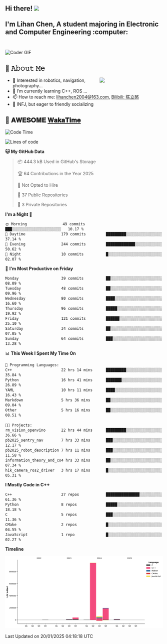 <h2 align="left">
 <abc>
  <br>Hi there! <img src="https://user-images.githubusercontent.com/42378118/110234147-e3259600-7f4e-11eb-95be-0c4047144dea.gif" width="30"><br>
  <br> I'm Lihan Chen, A student majoring in Electronic and Computer Engineering :computer:<br>
  <br>
 </abc>
</h2>

<img align="center" src="https://media.giphy.com/media/SWoSkN6DxTszqIKEqv/giphy.gif" alt="Coder GIF" width="500">

## :book: 𝙰𝚋𝚘𝚞𝚝 𝙼𝚎

<img align="right" width="40%" src="https://github-readme-stats.vercel.app/api?username=LihanChen2004&show_icons=true&icon_color=CE1D2D&text_color=718096&bg_color=ffffff&hide_title=true" />

- 🌟 Interested in robotics, navigation, photography...
- 🌱 I’m currently learning C++, ROS ... 
- 📫 How to reach me: lihanchen2004@163.com, [Bilibili: 陈立憨](https://space.bilibili.com/170786212)
- 👯 INFJ, but eager to friendly socializing

## 📜 𝐀𝐖𝐄𝐒𝐎𝐌𝐄 [𝐖𝐚𝐤𝐚𝐓𝐢𝐦𝐞](https://github.com/anmol098/waka-readme-stats)

<!--START_SECTION:waka-->
![Code Time](http://img.shields.io/badge/Code%20Time-636%20hrs%2030%20mins-blue)

![Lines of code](https://img.shields.io/badge/From%20Hello%20World%20I%27ve%20Written-1.3%20million%20lines%20of%20code-blue)

**🐱 My GitHub Data** 

> 📦 444.3 kB Used in GitHub's Storage 
 > 
> 🏆 64 Contributions in the Year 2025
 > 
> 🚫 Not Opted to Hire
 > 
> 📜 37 Public Repositories 
 > 
> 🔑 3 Private Repositories 
 > 
**I'm a Night 🦉** 

```text
🌞 Morning                49 commits          ███░░░░░░░░░░░░░░░░░░░░░░   10.17 % 
🌆 Daytime                179 commits         █████████░░░░░░░░░░░░░░░░   37.14 % 
🌃 Evening                244 commits         █████████████░░░░░░░░░░░░   50.62 % 
🌙 Night                  10 commits          █░░░░░░░░░░░░░░░░░░░░░░░░   02.07 % 
```
📅 **I'm Most Productive on Friday** 

```text
Monday                   39 commits          ██░░░░░░░░░░░░░░░░░░░░░░░   08.09 % 
Tuesday                  48 commits          ██░░░░░░░░░░░░░░░░░░░░░░░   09.96 % 
Wednesday                80 commits          ████░░░░░░░░░░░░░░░░░░░░░   16.60 % 
Thursday                 96 commits          █████░░░░░░░░░░░░░░░░░░░░   19.92 % 
Friday                   121 commits         ██████░░░░░░░░░░░░░░░░░░░   25.10 % 
Saturday                 34 commits          ██░░░░░░░░░░░░░░░░░░░░░░░   07.05 % 
Sunday                   64 commits          ███░░░░░░░░░░░░░░░░░░░░░░   13.28 % 
```


📊 **This Week I Spent My Time On** 

```text
💬 Programming Languages: 
C++                      22 hrs 14 mins      █████████░░░░░░░░░░░░░░░░   35.84 % 
Python                   16 hrs 41 mins      ███████░░░░░░░░░░░░░░░░░░   26.89 % 
YAML                     10 hrs 11 mins      ████░░░░░░░░░░░░░░░░░░░░░   16.43 % 
Markdown                 5 hrs 36 mins       ██░░░░░░░░░░░░░░░░░░░░░░░   09.04 % 
Other                    5 hrs 16 mins       ██░░░░░░░░░░░░░░░░░░░░░░░   08.51 % 

🐱‍💻 Projects: 
rm_vision_openvino       22 hrs 44 mins      █████████░░░░░░░░░░░░░░░░   36.66 % 
pb2025_sentry_nav        7 hrs 33 mins       ███░░░░░░░░░░░░░░░░░░░░░░   12.17 % 
pb2025_robot_description 7 hrs 11 mins       ███░░░░░░░░░░░░░░░░░░░░░░   11.58 % 
information_theory_and_co4 hrs 33 mins       ██░░░░░░░░░░░░░░░░░░░░░░░   07.34 % 
hik_camera_ros2_driver   3 hrs 17 mins       █░░░░░░░░░░░░░░░░░░░░░░░░   05.31 % 
```

**I Mostly Code in C++** 

```text
C++                      27 repos            ███████████████░░░░░░░░░░   61.36 % 
Python                   8 repos             █████░░░░░░░░░░░░░░░░░░░░   18.18 % 
C                        5 repos             ███░░░░░░░░░░░░░░░░░░░░░░   11.36 % 
CMake                    2 repos             █░░░░░░░░░░░░░░░░░░░░░░░░   04.55 % 
JavaScript               1 repo              █░░░░░░░░░░░░░░░░░░░░░░░░   02.27 % 
```



**Timeline**

![Lines of Code chart](https://raw.githubusercontent.com/LihanChen2004/LihanChen2004/main/assets/bar_graph.png)


 Last Updated on 20/01/2025 04:18:18 UTC
<!--END_SECTION:waka-->

<!--
**LihanChen2004/LihanChen2004** is a ✨ _special_ ✨ repository because its `README.md` (this file) appears on your GitHub profile.

Here are some ideas to get you started:

- 🔭 I’m currently working on ...
- 🌱 I’m currently learning ...
- 👯 I’m looking to collaborate on ...
- 🤔 I’m looking for help with ...
- 💬 Ask me about ...
- 📫 How to reach me: ...
- 😄 Pronouns: ...
- ⚡ Fun fact: ...
-->
